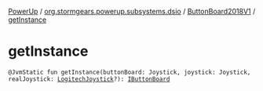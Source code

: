 [PowerUp](../../index.md) / [org.stormgears.powerup.subsystems.dsio](../index.md) / [ButtonBoard2018V1](index.md) / [getInstance](./get-instance.md)

# getInstance

`@JvmStatic fun getInstance(buttonBoard: Joystick, joystick: Joystick, realJoystick: `[`LogitechJoystick`](../../org.stormgears.utils.dsio/-logitech-joystick/index.md)`?): `[`IButtonBoard`](../-i-button-board/index.md)